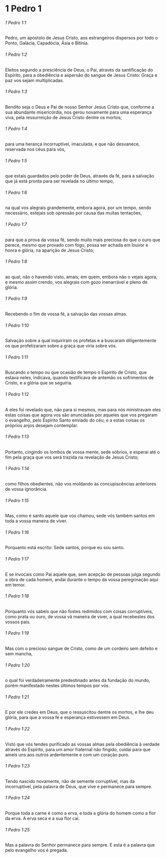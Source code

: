 # 1 Pedro 1

###### 1 Pedro 1:1

Pedro, um apóstolo de Jesus Cristo, aos estrangeiros dispersos por todo o Ponto, Galácia, Capadócia, Ásia e Bitínia.

###### 1 Pedro 1:2

Eleitos segundo a presciência de Deus, o Pai, através da santificação do Espírito, para a obediência e aspersão do sangue de Jesus Cristo: Graça e paz vos sejam multiplicadas.

###### 1 Pedro 1:3

Bendito seja o Deus e Pai de nosso Senhor Jesus Cristo que, conforme a sua abundante misericórdia, nos gerou novamente para uma esperança viva, pela ressurreição de Jesus Cristo dentre os mortos;

###### 1 Pedro 1:4

para uma herança incorruptível, imaculada, e que não desvanece, reservada nos céus para vós,

###### 1 Pedro 1:5

que estais guardados pelo poder de Deus, através da fé, para a salvação que já está pronta para ser revelada no último tempo,

###### 1 Pedro 1:6

na qual vos alegrais grandemente, embora agora, por um tempo, sendo necessário, estejais sob opressão por causa das muitas tentações,

###### 1 Pedro 1:7

para que a prova da vossa fé, sendo muito mais preciosa do que o ouro que perece, mesmo que provado com fogo, possa ser achada em louvor e honra e glória, na aparição de Jesus Cristo;

###### 1 Pedro 1:8

ao qual, não o havendo visto, amais; em quem, embora não o vejais agora, e mesmo assim crendo, vos alegrais com gozo inenarrável e pleno de glória.

###### 1 Pedro 1:9

Recebendo o fim de vossa fé, a salvação das vossas almas.

###### 1 Pedro 1:10

Salvação sobre a qual inquiriram os profetas e a buscaram diligentemente os que profetizaram sobre a graça que viria sobre vós.

###### 1 Pedro 1:11

Buscando o tempo ou que ocasião de tempo o Espírito de Cristo, que estava neles, indicava, quando testificava de antemão os sofrimentos de Cristo, e a glória que se seguiria.

###### 1 Pedro 1:12

A eles foi revelado que, não para si mesmos, mas para nós ministravam eles estas coisas que agora vos são anunciadas por aqueles que vos pregaram o evangelho, pelo Espírito Santo enviado do céu; e a estas coisas os próprios anjos desejam contemplar.

###### 1 Pedro 1:13

Portanto, cingindo os lombos de vossa mente, sede sóbrios, e esperai até o fim pela graça que vos será trazida na revelação de Jesus Cristo;

###### 1 Pedro 1:14

como filhos obedientes, não vos moldando às concupiscências anteriores de vossa ignorância.

###### 1 Pedro 1:15

Mas, como é santo aquele que vos chamou, sede vós também santos em toda a vossa maneira de viver.

###### 1 Pedro 1:16

Porquanto está escrito: Sede santos, porque eu sou santo.

###### 1 Pedro 1:17

E se invocais como Pai aquele que, sem acepção de pessoas julga segundo a obra de cada homem, andai durante o tempo da vossa peregrinação aqui em temor.

###### 1 Pedro 1:18

Porquanto vós sabeis que não fostes redimidos com coisas corruptíveis, como prata ou ouro, de vossa vã maneira de viver, a qual recebestes dos vossos pais.

###### 1 Pedro 1:19

Mas com o precioso sangue de Cristo, como de um cordeiro sem defeito e sem mancha,

###### 1 Pedro 1:20

o qual foi verdadeiramente predestinado antes da fundação do mundo, porém manifestado nestes últimos tempos por vós.

###### 1 Pedro 1:21

E por ele credes em Deus, que o ressuscitou dentre os mortos, e lhe deu glória, para que a vossa fé e esperança estivessem em Deus.

###### 1 Pedro 1:22

Visto que vós tendes purificado as vossas almas pela obediência à verdade através do Espírito, para um amor fraternal não fingido, cuidai para que ameis uns aos outros ardentemente e com um coração puro.

###### 1 Pedro 1:23

Tendo nascido novamente, não de semente corruptível, mas da incorruptível, pela palavra de Deus, que vive e permanece para sempre.

###### 1 Pedro 1:24

Porque toda a carne é como a erva, e toda a glória do homem como a flor da erva. A erva seca e a sua flor cai.

###### 1 Pedro 1:25

Mas a palavra do Senhor permanece para sempre. E esta é a palavra que pelo evangelho vos é pregada.

